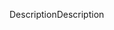 <span data-ttu-id="39979-101">Description</span><span class="sxs-lookup"><span data-stu-id="39979-101">Description</span></span>
